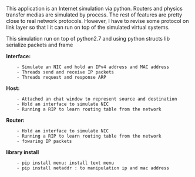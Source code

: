 This application is an Internet simulation via python. Routers and physics transfer medias are simulated by process.
The rest of features are pretty close to real network protocols. However, I have to revise some protocol on link layer
so that I it can run on top of the simulated virtual systems.

This simulation run on top of python2.7 and using python structs lib serialize packets and frame

**Interface:**

`````
    - Simulate an NIC and hold an IPv4 address and MAC address
    - Threads send and receive IP packets
    - Threads request and response ARP
`````

**Host:**
`````
    - Attached an chat window to represent source and destination
    - Hold an interface to simulate NIC 
    - Running a RIP to learn routing table from the network
`````

**Router:**
`````
    - Hold an interface to simulate NIC 
    - Running a RIP to learn routing table from the network
    - fowaring IP packets
`````


**library install**
`````
    - pip install menu: install text menu
    - pip install netaddr : to manipulation ip and mac address
`````
